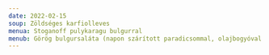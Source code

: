 ```yaml
---
date: 2022-02-15
soup: Zöldséges karfiolleves
menua: Stoganoff pulykaragu bulgurral
menub: Görög bulgursaláta (napon szárított paradicsommal, olajbogyóval és fetasajttal)
---
```

